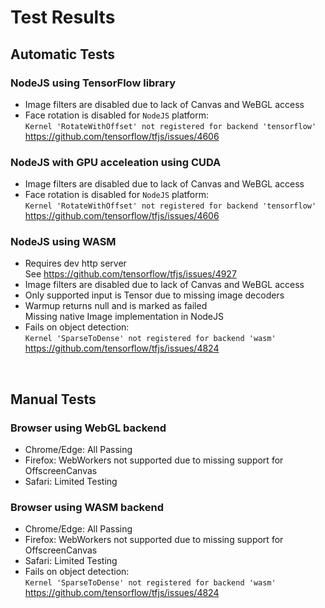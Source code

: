 # Test Results

## Automatic Tests

### NodeJS using TensorFlow library

- Image filters are disabled due to lack of Canvas and WeBGL access
- Face rotation is disabled for `NodeJS` platform:  
  `Kernel 'RotateWithOffset' not registered for backend 'tensorflow'`  
  <https://github.com/tensorflow/tfjs/issues/4606>

### NodeJS with GPU acceleation using CUDA

- Image filters are disabled due to lack of Canvas and WeBGL access
- Face rotation is disabled for `NodeJS` platform:  
  `Kernel 'RotateWithOffset' not registered for backend 'tensorflow'`  
  <https://github.com/tensorflow/tfjs/issues/4606>

### NodeJS using WASM

- Requires dev http server  
  See <https://github.com/tensorflow/tfjs/issues/4927>
- Image filters are disabled due to lack of Canvas and WeBGL access
- Only supported input is Tensor due to missing image decoders
- Warmup returns null and is marked as failed  
  Missing native Image implementation in NodeJS
- Fails on object detection:  
  `Kernel 'SparseToDense' not registered for backend 'wasm'`  
  <https://github.com/tensorflow/tfjs/issues/4824>

<br>

## Manual Tests

### Browser using WebGL backend

- Chrome/Edge: All Passing
- Firefox: WebWorkers not supported due to missing support for OffscreenCanvas
- Safari: Limited Testing

### Browser using WASM backend

- Chrome/Edge: All Passing
- Firefox: WebWorkers not supported due to missing support for OffscreenCanvas
- Safari: Limited Testing
- Fails on object detection:  
  `Kernel 'SparseToDense' not registered for backend 'wasm'`  
  <https://github.com/tensorflow/tfjs/issues/4824>
